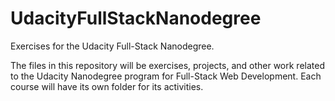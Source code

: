 # UdacityFullStackNanodegree
Exercises for the Udacity Full-Stack Nanodegree.

The files in this repository will be exercises, projects, and other work related to the
Udacity Nanodegree program for Full-Stack Web Development. Each course will have its own
folder for its activities.

